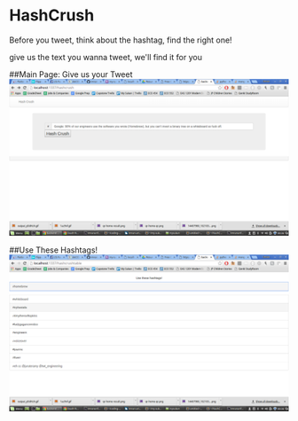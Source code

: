 # HashCrush

Before you tweet, think about the hashtag, find the right one!

give us the text you wanna tweet, we'll find it for you

##Main Page: Give us your Tweet
![Main](https://raw.githubusercontent.com/imranariffin/HashCrush/master/img/hash-crush-main.png)

##Use These Hashtags!
![Main](https://raw.githubusercontent.com/imranariffin/HashCrush/master/img/hash-cursh-result.png)
